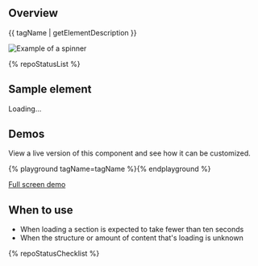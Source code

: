 ## Overview

{{ tagName | getElementDescription }}

<uxdot-example width-adjustment="184px">
  <img src="{{ './spinner-sample.png' | url }}" alt="Example of a spinner">
</uxdot-example>

{% repoStatusList %}


## Sample element

<rh-spinner>Loading...</rh-spinner>


## Demos
View a live version of this component and see how it can be customized.

{% playground tagName=tagName %}{% endplayground %}

<rh-cta><a href="{{ './demo/' | url }}">Full screen demo</a></rh-cta>

## When to use

  - When loading a section is expected to take fewer than ten seconds
  - When the structure or amount of content that's loading is unknown


{% repoStatusChecklist %}
